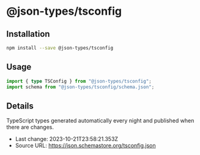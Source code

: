 # @json-types/tsconfig

## Installation

```sh
npm install --save @json-types/tsconfig
```

## Usage

```ts
import { type TSConfig } from "@json-types/tsconfig";
import schema from "@json-types/tsconfig/schema.json";
```

## Details

TypeScript types generated automatically every night and published when there are changes.

- Last change: 2023-10-21T23:58:21.353Z
- Source URL: https://json.schemastore.org/tsconfig.json
